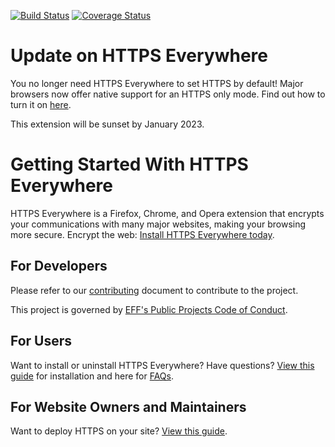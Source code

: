 [![Build Status](https://travis-ci.com/EFForg/https-everywhere.svg?branch=master)](https://travis-ci.com/EFForg/https-everywhere)
[![Coverage Status](https://coveralls.io/repos/github/EFForg/https-everywhere/badge.svg?branch=master)](https://coveralls.io/github/EFForg/https-everywhere?branch=master)

# Update on HTTPS Everywhere
You no longer need HTTPS Everywhere to set HTTPS by default! Major browsers now offer native support for an HTTPS only mode.
Find out how to turn it on [here](https://www.eff.org/https-everywhere/set-https-default-your-browser).

This extension will be sunset by January 2023.

# Getting Started With HTTPS Everywhere

HTTPS Everywhere is a Firefox, Chrome, and Opera extension that encrypts your communications with many major websites, making your browsing more secure. Encrypt the web: [Install HTTPS Everywhere today](https://www.eff.org/https-everywhere).

## For Developers

Please refer to our [contributing](CONTRIBUTING.md) document to contribute to the project.

This project is governed by [EFF's Public Projects Code of Conduct](https://www.eff.org/pages/eppcode).

## For Users

Want to install or uninstall HTTPS Everywhere? Have questions? [View this guide](https://www.eff.org/https-everywhere) for installation and here for [FAQs](https://www.eff.org/https-everywhere/faq).

## For Website Owners and Maintainers

Want to deploy HTTPS on your site? [View this guide](https://www.eff.org/https-everywhere/deploying-https).
